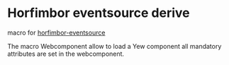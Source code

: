# Horfimbor eventsource derive

macro for [horfimbor-eventsource](https://crates.io/crates/horfimbor-eventsource)

The macro Webcomponent allow to load a Yew component all mandatory attributes are set in the webcomponent.